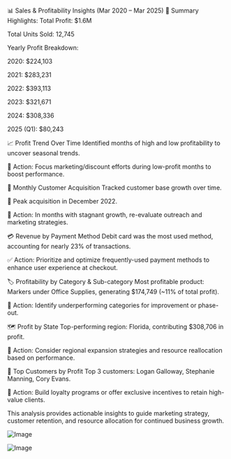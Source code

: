 📊 Sales & Profitability Insights (Mar 2020 – Mar 2025)
🧾 Summary Highlights:
Total Profit: $1.6M

Total Units Sold: 12,745

Yearly Profit Breakdown:

2020: $224,103

2021: $283,231

2022: $393,113

2023: $321,671

2024: $308,336

2025 (Q1): $80,243

📈 Profit Trend Over Time
Identified months of high and low profitability to uncover seasonal trends.

🔁 Action: Focus marketing/discount efforts during low-profit months to boost performance.

👥 Monthly Customer Acquisition
Tracked customer base growth over time.

📌 Peak acquisition in December 2022.

🚨 Action: In months with stagnant growth, re-evaluate outreach and marketing strategies.

💳 Revenue by Payment Method
Debit card was the most used method, accounting for nearly 23% of transactions.

✅ Action: Prioritize and optimize frequently-used payment methods to enhance user experience at checkout.

🏷️ Profitability by Category & Sub-category
Most profitable product: Markers under Office Supplies, generating $174,749 (~11% of total profit).

🧐 Action: Identify underperforming categories for improvement or phase-out.

🗺️ Profit by State
Top-performing region: Florida, contributing $308,706 in profit.

📍 Action: Consider regional expansion strategies and resource reallocation based on performance.

🌟 Top Customers by Profit
Top 3 customers: Logan Galloway, Stephanie Manning, Cory Evans.

🎯 Action: Build loyalty programs or offer exclusive incentives to retain high-value clients.

This analysis provides actionable insights to guide marketing strategy, customer retention, and resource allocation for continued business growth.

![Image](https://github.com/user-attachments/assets/65e191a5-2755-4d40-8566-61eea6b8e650)

![Image](https://github.com/user-attachments/assets/2bf6e3a0-57cc-488b-bfb7-353b0b6e9f1f)

